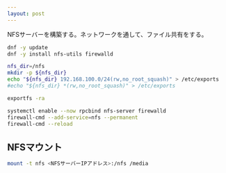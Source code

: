 ```yaml
---
layout: post
---
```


NFSサーバーを構築する。ネットワークを通して、ファイル共有をする。

```sh
dnf -y update
dnf -y install nfs-utils firewalld

nfs_dir=/nfs
mkdir -p ${nfs_dir}
echo "${nfs_dir} 192.168.100.0/24(rw,no_root_squash)" > /etc/exports
#echo "${nfs_dir} *(rw,no_root_squash)" > /etc/exports

exportfs -ra

systemctl enable --now rpcbind nfs-server firewalld
firewall-cmd --add-service=nfs --permanent
firewall-cmd --reload
```

## NFSマウント

```sh
mount -t nfs <NFSサーバーIPアドレス>:/nfs /media
```
